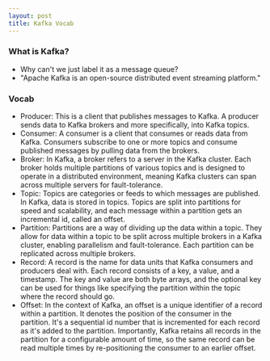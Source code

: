 ```yaml
---
layout: post
title: Kafka Vocab
---
```


### **What is Kafka?**
* Why can't we just label it as a message queue?
* "Apache Kafka is an open-source distributed event streaming platform."

### **Vocab**
* Producer: This is a client that publishes messages to Kafka. A producer sends data to Kafka brokers and more specifically, into Kafka topics.
* Consumer: A consumer is a client that consumes or reads data from Kafka. Consumers subscribe to one or more topics and consume published messages by pulling data from the brokers.
* Broker: In Kafka, a broker refers to a server in the Kafka cluster. Each broker holds multiple partitions of various topics and is designed to operate in a distributed environment, meaning Kafka clusters can span across multiple servers for fault-tolerance.
* Topic: Topics are categories or feeds to which messages are published. In Kafka, data is stored in topics. Topics are split into partitions for speed and scalability, and each message within a partition gets an incremental id, called an offset.
* Partition: Partitions are a way of dividing up the data within a topic. They allow for data within a topic to be split across multiple brokers in a Kafka cluster, enabling parallelism and fault-tolerance. Each partition can be replicated across multiple brokers.
* Record: A record is the name for data units that Kafka consumers and producers deal with. Each record consists of a key, a value, and a timestamp. The key and value are both byte arrays, and the optional key can be used for things like specifying the partition within the topic where the record should go.
* Offset: In the context of Kafka, an offset is a unique identifier of a record within a partition. It denotes the position of the consumer in the partition. It's a sequential id number that is incremented for each record as it's added to the partition. Importantly, Kafka retains all records in the partition for a configurable amount of time, so the same record can be read multiple times by re-positioning the consumer to an earlier offset.
